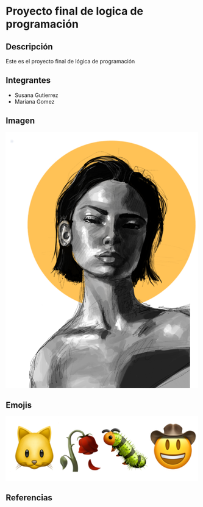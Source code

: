 # Proyecto final de logica de programación

## Descripción
Este es el proyecto final de lógica de programación

## Integrantes
- Susana Gutierrez
- Mariana Gomez

## Imagen
![Arte minimalista](https://github.com/Susanagg05/Proyecto_final/blob/main/Kateharris%20Shop%20_%20Redbubble.png)

## Emojis
![Emojis](https://github.com/Susanagg05/Proyecto_final/blob/main/Emojis.PNG)

## Referencias
